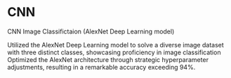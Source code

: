 # CNN
CNN Image Classifictaion (AlexNet Deep Learning model)

Utilized the AlexNet Deep Learning model to solve a diverse image dataset with three distinct classes, showcasing proficiency in image classification
Optimized the AlexNet architecture through strategic hyperparameter adjustments, resulting in a remarkable accuracy exceeding 94%.
